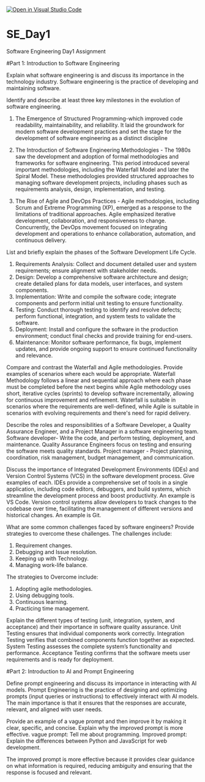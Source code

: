 [![Open in Visual Studio Code](https://classroom.github.com/assets/open-in-vscode-2e0aaae1b6195c2367325f4f02e2d04e9abb55f0b24a779b69b11b9e10269abc.svg)](https://classroom.github.com/online_ide?assignment_repo_id=15565890&assignment_repo_type=AssignmentRepo)
# SE_Day1
Software Engineering Day1 Assignment

#Part 1: Introduction to Software Engineering

Explain what software engineering is and discuss its importance in the technology industry.
Software engineering is the practice of developing and maintaining software.

Identify and describe at least three key milestones in the evolution of software engineering.
1. The Emergence of Structured Programming-which improved code readability, maintainability, and reliability. It laid the groundwork for modern software development practices and set the stage for the development of software engineering as a distinct discipline
   
2. The Introduction of Software Engineering Methodologies - The 1980s saw the development and adoption of formal methodologies and frameworks for software engineering. This period introduced several important methodologies, including the Waterfall Model and later the Spiral Model. These methodologies provided structured approaches to managing software development projects, including phases such as requirements analysis, design, implementation, and testing.
   
3. The Rise of Agile and DevOps Practices - Agile methodologies, including Scrum and Extreme Programming (XP), emerged as a response to the limitations of traditional approaches. Agile emphasized iterative development, collaboration, and responsiveness to change. Concurrently, the DevOps movement focused on integrating development and operations to enhance collaboration, automation, and continuous delivery.

List and briefly explain the phases of the Software Development Life Cycle.
1. Requirements Analysis: Collect and document detailed user and system requirements; ensure alignment with stakeholder needs.
2. Design: Develop a comprehensive software architecture and design; create detailed plans for data models, user interfaces, and system components.
3. Implementation: Write and compile the software code; integrate components and perform initial unit testing to ensure functionality.
4. Testing: Conduct thorough testing to identify and resolve defects; perform functional, integration, and system tests to validate the software.
5. Deployment: Install and configure the software in the production environment; conduct final checks and provide training for end-users.
6. Maintenance: Monitor software performance, fix bugs, implement updates, and provide ongoing support to ensure continued functionality and relevance.


Compare and contrast the Waterfall and Agile methodologies. Provide examples of scenarios where each would be appropriate.
Waterfall Methodology follows a linear and sequential approach where each phase must be completed before the next begins while Agile methodology uses short, iterative cycles (sprints) to develop software incrementally, allowing for continuous improvement and refinement.
Waterfall is suitable in scenarios where the requirements are well-defined, while Agile is suitable in scenarios with evolving requirements and there's need for rapid delivery.

Describe the roles and responsibilities of a Software Developer, a Quality Assurance Engineer, and a Project Manager in a software engineering team.
Software developer- Write the code, and perform testing, deployment, and maintenance.
Quality Assurance Engineers focus on testing and ensuring the software meets quality standards.
Project manager - Project planning, coordination, risk management, budget management, and communication.


Discuss the importance of Integrated Development Environments (IDEs) and Version Control Systems (VCS) in the software development process. Give examples of each.
IDEs provide a comprehensive set of tools in a single application, including code editors, debuggers, and build systems, which streamline the development process and boost productivity. An example is VS Code.
Version control systems allow developers to track changes to the codebase over time, facilitating the management of different versions and historical changes. An example is Git.

What are some common challenges faced by software engineers? Provide strategies to overcome these challenges.
The challenges include:
1. Requirement changes.
2. Debugging and Issue resolution.
3. Keeping up with Technology.
4. Managing work-life balance. 

The strategies to Overcome include:
1. Adopting agile methodologies.
2. Using debugging tools.
3. Continuous learning.
4. Practicing time management.

Explain the different types of testing (unit, integration, system, and acceptance) and their importance in software quality assurance.
Unit Testing ensures that individual components work correctly.
Integration Testing verifies that combined components function together as expected.
System Testing assesses the complete system’s functionality and performance.
Acceptance Testing confirms that the software meets user requirements and is ready for deployment.


#Part 2: Introduction to AI and Prompt Engineering


Define prompt engineering and discuss its importance in interacting with AI models.
Prompt Engineering  is the practice of designing and optimizing prompts (input queries or instructions) to effectively interact with AI models. 
The main importance is that it ensures that the responses are accurate, relevant, and aligned with user needs.

Provide an example of a vague prompt and then improve it by making it clear, specific, and concise. Explain why the improved prompt is more effective.
vague prompt: Tell me about programming.
Improved prompt: Explain the differences between Python and JavaScript for web development.

The improved prompt is more effective because it provides clear guidance on what information is required, reducing ambiguity and ensuring that the response is focused and relevant.
